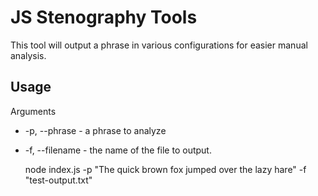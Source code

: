# JS Stenography Tools

This tool will output a phrase in various configurations for easier manual analysis.

## Usage

Arguments

+ -p, --phrase - a phrase to analyze
+ -f, --filename - the name of the file to output.

  node index.js -p "The quick brown fox jumped over the lazy hare" -f "test-output.txt"

